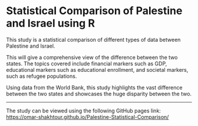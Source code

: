 # Statistical Comparison of Palestine and Israel using R

This study is a statistical comparison of different types of data between Palestine and Israel. 

This will give a comprehensive view of the difference between the
two states. The topics covered include financial markers such as GDP, educational markers such as educational enrollment, and societal markers, such as refugee populations.

Using data from the World Bank, this study highlights the vast difference between the two states and showcases the huge disparity between the two.

***

The study can be viewed using the following GitHub pages link: https://omar-shakhtour.github.io/Palestine-Statistical-Comparison/
